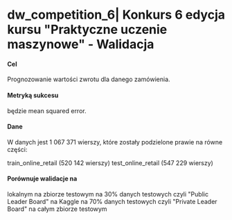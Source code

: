 # dw_competition_6| Konkurs 6 edycja kursu "Praktyczne uczenie maszynowe" - Walidacja

#### Cel
Prognozowanie wartości zwrotu dla danego zamówienia.

#### Metryką sukcesu
będzie mean squared error.

#### Dane
W danych jest 1 067 371 wierszy, które zostały podzielone prawie na równe części:

train_online_retail (520 142 wierszy)
test_online_retail (547 229 wierszy)

#### Porównuje walidacje na
lokalnym na zbiorze testowym
na 30% danych testowych czyli "Public Leader Board" na Kaggle
na 70% danych testowych czyli "Private Leader Board"
na całym zbiorze testowym
